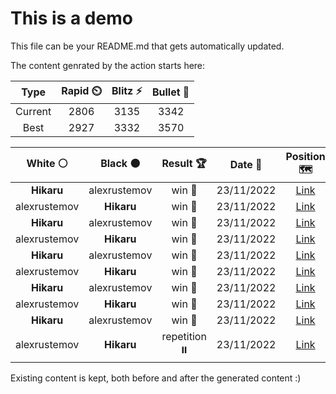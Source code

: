 # This is a demo

This file can be your README.md that gets automatically updated.

The content genrated by the action starts here:

<!--START_SECTION:chessStats-->
<!-- Automatically generated with https://github.com/Balastrong/chess-stats-action -->

| Type | Rapid ⏲️ | Blitz ⚡ | Bullet 🔫 |
|:---:|:---:|:---:|:---:|
| Current | 2806 | 3135 | 3342 |
| Best | 2927 | 3332 | 3570 |

| White ⚪ | Black ⚫ | Result 🏆 | Date 📅 | Position 🗺️ | Type 🕕 |
|:---:|:---:|:---:|:---:|:---:|:---:|
| **Hikaru** | alexrustemov | win 🥇 | 23/11/2022 | <a href="http://www.ee.unb.ca/cgi-bin/tervo/fen.pl?select=2r4r/p3k3/1pR1pp2/3p2P1/3P1P2/5N2/PP4K1/2R5 b - -">Link</a> | Blitz |
| alexrustemov | **Hikaru** | win 🥇 | 23/11/2022 | <a href="http://www.ee.unb.ca/cgi-bin/tervo/fen.pl?select=1r4k1/p1R5/3p4/2PP2np/4Pq1p/5P2/P4KQ1/8 w - -">Link</a> | Blitz |
| **Hikaru** | alexrustemov | win 🥇 | 23/11/2022 | <a href="http://www.ee.unb.ca/cgi-bin/tervo/fen.pl?select=2r2R1k/4Q2p/8/1p1p4/3q4/7P/6BK/8 b - -">Link</a> | Blitz |
| alexrustemov | **Hikaru** | win 🥇 | 23/11/2022 | <a href="http://www.ee.unb.ca/cgi-bin/tervo/fen.pl?select=8/8/1Q2bk2/4p3/3q4/8/p5K1/8 w - -">Link</a> | Blitz |
| **Hikaru** | alexrustemov | win 🥇 | 23/11/2022 | <a href="http://www.ee.unb.ca/cgi-bin/tervo/fen.pl?select=2r1n1k1/p2RQ2p/2q3p1/2p2pP1/1p3P2/1P4NP/P1P5/6K1 b - -">Link</a> | Blitz |
| alexrustemov | **Hikaru** | win 🥇 | 23/11/2022 | <a href="http://www.ee.unb.ca/cgi-bin/tervo/fen.pl?select=r7/1p3qbk/6p1/2Pppp1p/pPb1P3/P2QBB1P/6K1/5R2 w - -">Link</a> | Blitz |
| **Hikaru** | alexrustemov | win 🥇 | 23/11/2022 | <a href="http://www.ee.unb.ca/cgi-bin/tervo/fen.pl?select=6k1/5p2/P2qp1p1/7p/2P2P2/R4QP1/3P2KP/8 b - -">Link</a> | Blitz |
| alexrustemov | **Hikaru** | win 🥇 | 23/11/2022 | <a href="http://www.ee.unb.ca/cgi-bin/tervo/fen.pl?select=8/p3p1k1/3p1p2/2pPNPp1/2n1P1Pp/p1P1B2P/Rr2K3/8 w - -">Link</a> | Blitz |
| **Hikaru** | alexrustemov | win 🥇 | 23/11/2022 | <a href="http://www.ee.unb.ca/cgi-bin/tervo/fen.pl?select=8/6pk/3b1p1p/4pPP1/3pP3/3N4/4Q1KP/1q6 b - -">Link</a> | Blitz |
| alexrustemov | **Hikaru** | repetition ⏸️ | 23/11/2022 | <a href="http://www.ee.unb.ca/cgi-bin/tervo/fen.pl?select=2R5/6P1/Pk4K1/8/8/2p3r1/8/8 w - -">Link</a> | Blitz |

<!--END_SECTION:chessStats-->

Existing content is kept, both before and after the generated content :)
